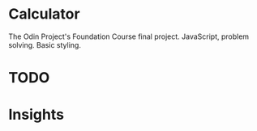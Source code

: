 # Calculator
The Odin Project's Foundation Course final project.
JavaScript, problem solving. Basic styling.

# TODO

# Insights
